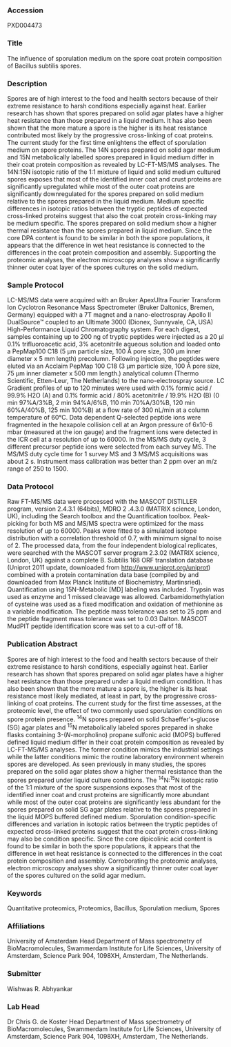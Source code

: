 ### Accession
PXD004473

### Title
The influence of sporulation medium on the spore coat protein composition of Bacillus subtilis spores.

### Description
Spores are of high interest to the food and health sectors because of their extreme resistance to harsh conditions especially against heat. Earlier research has shown that spores prepared on solid agar plates have a higher heat resistance than those prepared in a liquid medium. It has also been shown that the more mature a spore is the higher is its heat resistance contributed most likely by the progressive cross-linking of  coat proteins. The current study for the first time enlightens the effect of sporulation medium on spore proteins. The 14N spores prepared on solid agar medium and  15N metabolically labelled spores prepared in liquid medium differ in their coat protein composition as revealed by LC-FT-MS/MS analyses. The 14N:15N isotopic ratio of the 1:1 mixture of liquid and solid medium cultured spores exposes that most of the identified inner coat and crust proteins are significantly upregulated while most of the outer coat proteins are significantly downregulated for the spores prepared on solid medium relative to the spores prepared in the liquid medium. Medium specific differences in isotopic ratios between the tryptic peptides  of expected cross-linked  proteins  suggest that also the coat protein cross-linking may be medium specific. The spores prepared on solid medium show a higher thermal resistance than the spores prepared in liquid medium. Since the core DPA content is found to be similar in both the spore populations, it appears that the difference in wet heat resistance is connected to the differences in the coat protein composition and assembly. Supporting the proteomic analyses, the electron microscopy analyses show a significantly thinner outer coat layer of the spores cultures on the solid medium.

### Sample Protocol
LC-MS/MS data were acquired with an Bruker ApexUltra Fourier Transform Ion Cyclotron Resonance Mass Spectrometer (Bruker Daltonics, Bremen, Germany) equipped with a 7T magnet and a nano-electrospray Apollo II DualSource™ coupled to an Ultimate 3000 (Dionex, Sunnyvale, CA, USA) High-Performance Liquid Chromatography system. For each digest, samples containing up to 200 ng of tryptic peptides were injected as a 20 μl 0.1% trifluoroacetic acid, 3% acetonitrile aqueous solution and loaded onto a PepMap100 C18 (5 μm particle size, 100 Å pore size, 300 μm inner diameter x 5 mm length) precolumn. Following injection, the peptides were eluted via an Acclaim PepMap 100 C18 (3 µm particle size, 100 Å pore size, 75 μm inner diameter x 500 mm length.) analytical column (Thermo Scientific, Etten-Leur, The Netherlands) to the nano-electrospray source. LC Gradient profiles of up to 120 minutes were used with 0.1% formic acid / 99.9% H2O (A) and 0.1% formic acid / 80% acetonitrile / 19.9% H2O (B) (0 min 97%A/3%B, 2 min 94%A/6%B, 110 min 70%A/30%B, 120 min 60%A/40%B, 125 min 100%B) at a flow rate of 300 nL/min at a column temperature of 60°C. Data dependent Q-selected peptide ions were fragmented in the hexapole collision cell at an Argon pressure of 6x10-6 mbar (measured at the ion gauge) and the fragment ions were detected in the ICR cell at a resolution of up to 60000. In the MS/MS duty cycle, 3 different precursor peptide ions were selected from each survey MS. The MS/MS duty cycle time for 1 survey MS and 3 MS/MS acquisitions was about 2 s. Instrument mass calibration was better than 2 ppm over an m/z range of 250 to 1500.

### Data Protocol
Raw FT-MS/MS data were processed with the MASCOT DISTILLER program, version 2.4.3.1 (64bits), MDRO 2 .4.3.0 (MATRIX science, London, UK), including the Search toolbox and the Quantification toolbox. Peak-picking for both MS and MS/MS spectra were optimized for the mass resolution of up to 60000. Peaks were fitted to a simulated isotope distribution with a correlation threshold of 0.7, with minimum signal to noise of 2. The processed data, from the four independent biological replicates, were searched with the MASCOT server program 2.3.02 (MATRIX science, London, UK) against a complete B. Subtilis 168 ORF translation database (Uniprot 2011 update, downloaded from http://www.uniprot.org/uniprot) combined with a protein contamination data base (compiled by and downloaded from Max Planck Institute of Biochemistry, Martinsried). Quantification using 15N-Metabolic [MD] labeling was included. Trypsin was used as enzyme and 1 missed cleavage was allowed. Carbamidomethylation of cysteine was used as a fixed modification and oxidation of methionine as a variable modification. The peptide mass tolerance was set to 25 ppm and the peptide fragment mass tolerance was set to 0.03 Dalton. MASCOT MudPIT peptide identification score was set to a cut-off of 18.

### Publication Abstract
Spores are of high interest to the food and health sectors because of their extreme resistance to harsh conditions, especially against heat. Earlier research has shown that spores prepared on solid agar plates have a higher heat resistance than those prepared under a liquid medium condition. It has also been shown that the more mature a spore is, the higher is its heat resistance most likely mediated, at least in part, by the progressive cross-linking of coat proteins. The current study for the first time assesses, at the proteomic level, the effect of two commonly used sporulation conditions on spore protein presence. <sup>14</sup>N spores prepared on solid Schaeffer's-glucose (SG) agar plates and <sup>15</sup>N metabolically labeled spores prepared in shake flasks containing 3-(<i>N</i>-morpholino) propane sulfonic acid (MOPS) buffered defined liquid medium differ in their coat protein composition as revealed by LC-FT-MS/MS analyses. The former condition mimics the industrial settings while the latter conditions mimic the routine laboratory environment wherein spores are developed. As seen previously in many studies, the spores prepared on the solid agar plates show a higher thermal resistance than the spores prepared under liquid culture conditions. The <sup>14</sup>N:<sup>15</sup>N isotopic ratio of the 1:1 mixture of the spore suspensions exposes that most of the identified inner coat and crust proteins are significantly more abundant while most of the outer coat proteins are significantly less abundant for the spores prepared on solid SG agar plates relative to the spores prepared in the liquid MOPS buffered defined medium. Sporulation condition-specific differences and variation in isotopic ratios between the tryptic peptides of expected cross-linked proteins suggest that the coat protein cross-linking may also be condition specific. Since the core dipicolinic acid content is found to be similar in both the spore populations, it appears that the difference in wet heat resistance is connected to the differences in the coat protein composition and assembly. Corroborating the proteomic analyses, electron microscopy analyses show a significantly thinner outer coat layer of the spores cultured on the solid agar medium.

### Keywords
Quantitative proteomics, Proteomics, Bacillus, Sporulation medium, Spores

### Affiliations
University of Amsterdam
Head Department of Mass spectrometry of BioMacromolecules, Swammerdam Institute for Life Sciences, University of Amsterdam, Science Park 904, 1098XH, Amsterdam, The Netherlands.

### Submitter
Wishwas R. Abhyankar

### Lab Head
Dr Chris G. de Koster
Head Department of Mass spectrometry of BioMacromolecules, Swammerdam Institute for Life Sciences, University of Amsterdam, Science Park 904, 1098XH, Amsterdam, The Netherlands.


